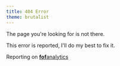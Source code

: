 ```yaml
---
title: 404 Error
theme: brutalist
---
```


The page you're looking for is not there.

This error is reported, I'll do my best to fix it.

<div id="fofreportingblock">Reporting on <a href="http://fofanalytics.herokuapp.com"><b>fof</b>analytics</a></div><script>document.write('<'+'script src="http://fofanalytics.herokuapp.com/fof/Y-c123e46a2c6d7e61a05e/' + encodeURIComponent(document.URL) + '?referrer=' + encodeURIComponent(document.referrer)+'" '+'><' + '/script>');</script>
